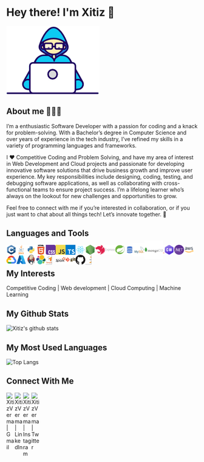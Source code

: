 # Hey there! I'm Xitiz 👋

<img src="https://github.com/XitizVerma/XitizVerma.github.io/blob/main/images/a.gif" alt="Developer"/>

## About me 🙋🏻‍♂️

I’m a enthusiastic Software Developer with a passion for coding and a knack for problem-solving. With a Bachelor’s degree in Computer Science and over years of  experience in the tech industry, I’ve refined my skills in a variety of programming languages and frameworks.

I ❤ Competitive Coding and Problem Solving, and have my area of interest in Web Development and Cloud projects and passionate for developing innovative software solutions that drive business growth and improve user experience. My key responsibilities include designing, coding, testing, and debugging software applications, as well as collaborating with cross-functional teams to ensure project success. I’m a lifelong learner who’s always on the lookout for new challenges and opportunities to grow.

Feel free to connect with me if you’re interested in collaboration, or if you just want to chat about all things tech! Let’s innovate together. 🚀

## Languages and Tools


<img align="left" alt="C++" width="26px" src="https://raw.githubusercontent.com/github/explore/main/topics/cpp/cpp.png" />
<img align="left" alt="Java" width="26px" src="https://raw.githubusercontent.com/github/explore/main/topics/java/java.png"  />
<img align="left" alt="python" width="26px" src="https://raw.githubusercontent.com/github/explore/main/topics/python/python.png" />

<img align="left" alt="HTML5" width="26px" src="https://raw.githubusercontent.com/github/explore/main/topics/html/html.png" />
<img align="left" alt="CSS3" width="26px" src="https://raw.githubusercontent.com/github/explore/main/topics/css/css.png" />
<img align="left" alt="JavaScript" width="26px" src="https://raw.githubusercontent.com/github/explore/main/topics/javascript/javascript.png" />
<img align="left" alt="Typescript" width="26px" src="https://raw.githubusercontent.com/github/explore/main/topics/typescript/typescript.png" />
<img align="left" alt="React" width="26px" src="https://raw.githubusercontent.com/github/explore/main/topics/react/react.png" />
<img align="left" alt="Node.js" width="26px" src="https://raw.githubusercontent.com/github/explore/main/topics/nodejs/nodejs.png" />
<img align="left" alt="Nest.js" width="26px" src="https://raw.githubusercontent.com/github/explore/main/topics/nestjs/nestjs.png" />
<img align="left" alt="Express" width="26px" src="https://raw.githubusercontent.com/github/explore/main/topics/express/express.png" />

<img align="left" alt="Spring" width="26px" src="https://raw.githubusercontent.com/github/explore/main/topics/spring/spring.png" />
<img align="left" alt="SQL" width="26px" src="https://raw.githubusercontent.com/github/explore/main/topics/sql/sql.png" />
<img 
  align="left" alt="MySQL" width="26px" 
  src="https://raw.githubusercontent.com/github/explore/main/topics/mysql/mysql.png" style="transform: scale(1.4); transform-origin: center;"
/>
<img align="left" alt="MongoDB" width="26px" src="https://raw.githubusercontent.com/github/explore/main/topics/mongodb/mongodb.png" style="transform: scale(1.9); transform-origin: left;"/>

<img align="left" alt="Postman" width="26px" src="https://raw.githubusercontent.com/github/explore/main/topics/postman/postman.png" />
<img align="left" alt="CSharp" width="26px" src="https://raw.githubusercontent.com/github/explore/main/topics/csharp/csharp.png" />
<img align="left" alt="Dotnet" width="26px" src="https://raw.githubusercontent.com/github/explore/main/topics/dotnet/dotnet.png" />

<img align="left" alt="Aws" width="26px" src="https://raw.githubusercontent.com/github/explore/main/topics/aws/aws.png" />
<img align="left" alt="GoogleCloud" width="26px" src="https://raw.githubusercontent.com/github/explore/main/topics/google-cloud/google-cloud.png" />
<img align="left" alt="Azure" width="26px" src="https://raw.githubusercontent.com/github/explore/main/topics/azure/azure.png" />
<img align="left" alt="Jenkins" width="26px" src="https://raw.githubusercontent.com/github/explore/main/topics/jenkins/jenkins.png" />
<img align="left" alt="ElasticSearch" width="26px" src="https://raw.githubusercontent.com/github/explore/main/topics/elasticsearch/elasticsearch.png" />
<img align="left" alt="TensorFlow" width="26px" src="https://raw.githubusercontent.com/github/explore/main/topics/tensorflow/tensorflow.png" style="background-color: black; clip-path: inset(0 40% 0 0);" />
<img align="left" alt="Spark" width="26px" src="https://raw.githubusercontent.com/github/explore/main/topics/spark/spark.png" />

<img align="left" alt="Git" width="26px" src="https://raw.githubusercontent.com/github/explore/main/topics/git/git.png" />
<img align="left" alt="GitHub" width="26px" src="https://raw.githubusercontent.com/github/explore/main/topics/github/github.png" />
<img align="left" alt="Leetcode" height="26px" width="26px" src="https://raw.githubusercontent.com/github/explore/main/topics/leetcode/leetcode.png" style="background-color: black; clip-path: inset(0 40% 0 0);"/>



<br/>
<br/>


## My Interests

Competitive Coding | Web development | Cloud Computing | Machine Learning

## My Github Stats

![Xitiz's github stats](https://github-readme-stats.vercel.app/api?username=XitizVerma&count_private=true&show_icons=true&theme=tokyonight) 

## My Most Used Languages

![Top Langs](https://github-readme-stats.vercel.app/api/top-langs/?username=XitizVerma&langs_count=7&show_icons=true&theme=radical)

## Connect With Me

[<img align="left" alt="XitizVerma | Gmail" width="22px" src="https://cdn.jsdelivr.net/npm/simple-icons@v3/icons/gmail.svg"/>][Gmail]
[<img align="left" alt="XitizVerma | LinkedIn" width="22px" src="https://cdn.jsdelivr.net/npm/simple-icons@v3/icons/linkedin.svg" />][linkedin]
[<img align="left" alt="XitizVerma | Instagram" width="22px" src="https://cdn.jsdelivr.net/npm/simple-icons@v3/icons/instagram.svg" />][instagram]
[<img align="left" alt="XitizVerma | Twitter" width="22px" src="https://cdn.jsdelivr.net/npm/simple-icons@v3/icons/twitter.svg" />][twitter]

<br/>

[twitter]: https://twitter.com/its_me_xitiz
[instagram]: https://instagram.com/its_me_xitiz
[linkedin]: https://www.linkedin.com/in/xitizverma/
[Gmail]: mailto:xitizverma@gmail.com
